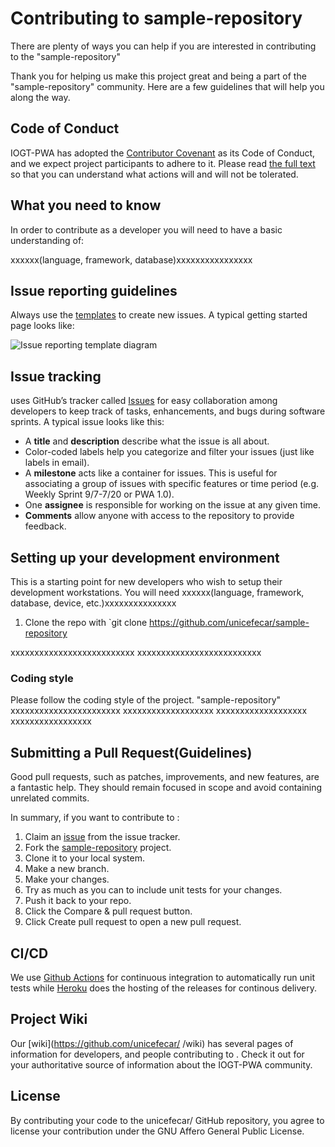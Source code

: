 # Contributing to sample-repository


There are plenty of ways you can help if you are interested in contributing to the "sample-repository"  

Thank you for helping us make this project great and being a part of the "sample-repository" community. Here are a few guidelines that will help you along the way.

## Code of Conduct

IOGT-PWA has adopted the [Contributor Covenant](https://www.contributor-covenant.org/) as its Code of Conduct, and we expect project participants to adhere to it.
Please read [the full text](/CODE_OF_CONDUCT.md) so that you can understand what actions will and will not be tolerated.

## What you need to know

In order to contribute as a developer you will need to have a basic understanding of:

xxxxxx(language, framework, database)xxxxxxxxxxxxxxxx

## Issue reporting guidelines
Always use the [templates](https://github.com/unicefecar/sample-repository/issues/new/choose) to create new issues. A typical getting started page looks like:


![Issue reporting template diagram](https://raw.githubusercontent.com/unicefecar/sample-repository/master/docs/new-issue-template.png)

## Issue tracking

<sample-repository> uses GitHub’s tracker called [Issues](https://github.com/unicefecar/<sample-repository>/issues) for easy collaboration among developers to keep track of tasks, enhancements, and bugs during software sprints. A typical issue looks like this:
* A **title** and **description** describe what the issue is all about.
* Color-coded labels help you categorize and filter your issues (just like labels in email).
* A **milestone** acts like a container for issues. This is useful for associating a group of issues with specific features or time period (e.g. Weekly Sprint 9/7-7/20 or PWA 1.0). 
* One **assignee** is responsible for working on the issue at any given time.
* **Comments** allow anyone with access to the repository to provide feedback.

## Setting up your development environment
This is a starting point for new developers who wish to setup their development workstations. You will need 
xxxxxx(language, framework, database, device, etc.)xxxxxxxxxxxxxxx

1. Clone the repo with `git clone https://github.com/unicefecar/sample-repository

xxxxxxxxxxxxxxxxxxxxxxxxxx
xxxxxxxxxxxxxxxxxxxxxxxxxx

### Coding style

Please follow the coding style of the project. "sample-repository" xxxxxxxxxxxxxxxxxxxxxxx
xxxxxxxxxxxxxxxxxxx
xxxxxxxxxxxxxxxxxxx
xxxxxxxxxxxxxxxxx

## Submitting a Pull Request(Guidelines)

Good pull requests, such as patches, improvements, and new features, are a fantastic help. They should remain focused in scope and avoid containing unrelated commits.

In summary, if you want to contribute to :
1. Claim an [issue](https://github.com/unicefecar/sample-repository/issues) from the issue tracker.
2. Fork the [sample-repository](https://https://github.com/unicefecar/sample-repository) project.
3. Clone it to your local system.
4. Make a new branch.
5. Make your changes.
6. Try as much as you can to include unit tests for your changes. 
7. Push it back to your repo.
8. Click the Compare & pull request button.
9. Click Create pull request to open a new pull request.



## CI/CD
We use [Github Actions](https://github.com/features/actions) for continuous integration to automatically run unit tests while [Heroku](https://www.heroku.com/) does the hosting of the releases for continous delivery.

## Project Wiki
Our [wiki](https://github.com/unicefecar/<sample-repository> /wiki) has several pages of information for developers, and people contributing to <sample-repository>. Check it out for your authoritative source of information about the IOGT-PWA community.

## License

By contributing your code to the unicefecar/<sample-repository> GitHub repository, you agree to license your contribution under the GNU Affero General Public License.



